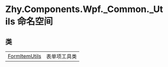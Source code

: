 # Zhy.Components.Wpf._Common._Utils 命名空间






## 类
<table>
<tr>
<td><a href="T_Zhy_Components_Wpf__Common__Utils_FormItemUtils.md">FormItemUtils</a></td>
<td>表单项工具类</td></tr>
</table>